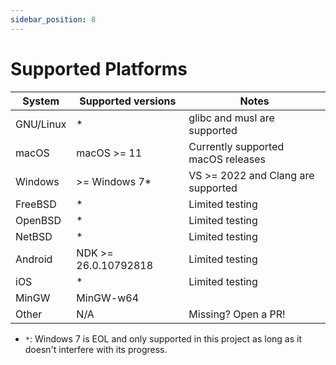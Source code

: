 ```yaml
---
sidebar_position: 8
---
```


# Supported Platforms

|  System | Supported versions | Notes |
|---|---|---|
| GNU/Linux | * | glibc and musl are supported |
| macOS | macOS >= 11 | Currently supported macOS releases |
| Windows | >= Windows 7* | VS >= 2022 and Clang are supported |
| FreeBSD | * | Limited testing |
| OpenBSD | * | Limited testing |
| NetBSD | * | Limited testing |
| Android | NDK >= 26.0.10792818 | Limited testing |
| iOS | * | Limited testing |
| MinGW | MinGW-w64 | |
| Other | N/A | Missing? Open a PR! |

- `*`: Windows 7 is EOL and only supported in this project as long as it doesn't interfere with its progress.
